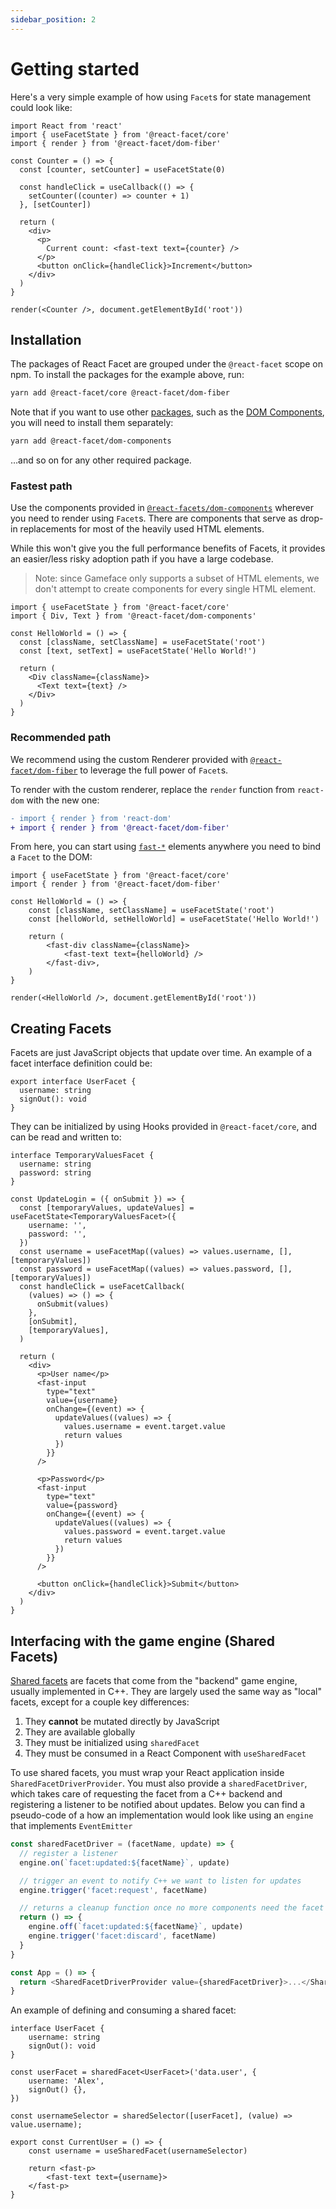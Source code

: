```yaml
---
sidebar_position: 2
---
```


# Getting started

Here's a very simple example of how using `Facet`s for state management could look like:

```tsx
import React from 'react'
import { useFacetState } from '@react-facet/core'
import { render } from '@react-facet/dom-fiber'

const Counter = () => {
  const [counter, setCounter] = useFacetState(0)

  const handleClick = useCallback(() => {
    setCounter((counter) => counter + 1)
  }, [setCounter])

  return (
    <div>
      <p>
        Current count: <fast-text text={counter} />
      </p>
      <button onClick={handleClick}>Increment</button>
    </div>
  )
}

render(<Counter />, document.getElementById('root'))
```

## Installation

The packages of React Facet are grouped under the `@react-facet` scope on npm. To install the packages for the example above, run:

```sh
yarn add @react-facet/core @react-facet/dom-fiber
```

Note that if you want to use other [packages](api/packages), such as the [DOM Components](api/dom-components), you will need to install them separately:

```sh
yarn add @react-facet/dom-components
```

…and so on for any other required package.

### Fastest path

Use the components provided in [`@react-facets/dom-components`](api/dom-components) wherever you need to render using `Facet`s. There are components that serve as drop-in replacements for most of the heavily used HTML elements.

While this won't give you the full performance benefits of Facets, it provides an easier/less risky adoption path if you have a large codebase.

> Note: since Gameface only supports a subset of HTML elements, we don't attempt to create components for every single HTML element.

```tsx
import { useFacetState } from '@react-facet/core'
import { Div, Text } from '@react-facet/dom-components'

const HelloWorld = () => {
  const [className, setClassName] = useFacetState('root')
  const [text, setText] = useFacetState('Hello World!')

  return (
    <Div className={className}>
      <Text text={text} />
    </Div>
  )
}
```

### Recommended path

We recommend using the custom Renderer provided with [`@react-facet/dom-fiber`](rendering/using-the-custom-renderer) to leverage the full power of `Facet`s.

To render with the custom renderer, replace the `render` function from `react-dom` with the new one:

```diff
- import { render } from 'react-dom'
+ import { render } from '@react-facet/dom-fiber'
```

From here, you can start using [`fast-*`](api/fast-components) elements anywhere you need to bind a `Facet` to the DOM:

```tsx
import { useFacetState } from '@react-facet/core'
import { render } from '@react-facet/dom-fiber'

const HelloWorld = () => {
	const [className, setClassName] = useFacetState('root')
	const [helloWorld, setHelloWorld] = useFacetState('Hello World!')

	return (
		<fast-div className={className}>
			<fast-text text={helloWorld} />
		</fast-div>,
	)
}

render(<HelloWorld />, document.getElementById('root'))
```

## Creating Facets

Facets are just JavaScript objects that update over time. An example of a facet interface definition could be:

```tsx
export interface UserFacet {
  username: string
  signOut(): void
}
```

They can be initialized by using Hooks provided in `@react-facet/core`, and can be read and written to:

```tsx
interface TemporaryValuesFacet {
  username: string
  password: string
}

const UpdateLogin = ({ onSubmit }) => {
  const [temporaryValues, updateValues] = useFacetState<TemporaryValuesFacet>({
    username: '',
    password: '',
  })
  const username = useFacetMap((values) => values.username, [], [temporaryValues])
  const password = useFacetMap((values) => values.password, [], [temporaryValues])
  const handleClick = useFacetCallback(
    (values) => () => {
      onSubmit(values)
    },
    [onSubmit],
    [temporaryValues],
  )

  return (
    <div>
      <p>User name</p>
      <fast-input
        type="text"
        value={username}
        onChange={(event) => {
          updateValues((values) => {
            values.username = event.target.value
            return values
          })
        }}
      />

      <p>Password</p>
      <fast-input
        type="text"
        value={password}
        onChange={(event) => {
          updateValues((values) => {
            values.password = event.target.value
            return values
          })
        }}
      />

      <button onClick={handleClick}>Submit</button>
    </div>
  )
}
```

## Interfacing with the game engine (Shared Facets)

[Shared facets](game-ui-development/shared-facet) are facets that come from the "backend" game engine, usually implemented in C++. They are largely used the same way as "local" facets, except for a couple key differences:

1. They **cannot** be mutated directly by JavaScript
2. They are available globally
3. They must be initialized using `sharedFacet`
4. They must be consumed in a React Component with `useSharedFacet`

To use shared facets, you must wrap your React application inside `SharedFacetDriverProvider`. You must also provide a `sharedFacetDriver`, which takes care of requesting the facet from a C++ backend and registering a listener to be notified about updates. Below you can find a pseudo-code of a how an implementation would look like using an `engine` that implements `EventEmitter`

```ts
const sharedFacetDriver = (facetName, update) => {
  // register a listener
  engine.on(`facet:updated:${facetName}`, update)

  // trigger an event to notify C++ we want to listen for updates
  engine.trigger('facet:request', facetName)

  // returns a cleanup function once no more components need the facet data
  return () => {
    engine.off(`facet:updated:${facetName}`, update)
    engine.trigger('facet:discard', facetName)
  }
}

const App = () => {
  return <SharedFacetDriverProvider value={sharedFacetDriver}>...</SharedFacetDriverProvider>
}
```

An example of defining and consuming a shared facet:

```tsx
interface UserFacet {
	username: string
	signOut(): void
}

const userFacet = sharedFacet<UserFacet>('data.user', {
	username: 'Alex',
	signOut() {},
})

const usernameSelector = sharedSelector([userFacet], (value) => value.username);

export const CurrentUser = () => {
	const username = useSharedFacet(usernameSelector)

	return <fast-p>
		<fast-text text={username}>
	</fast-p>
}
```
